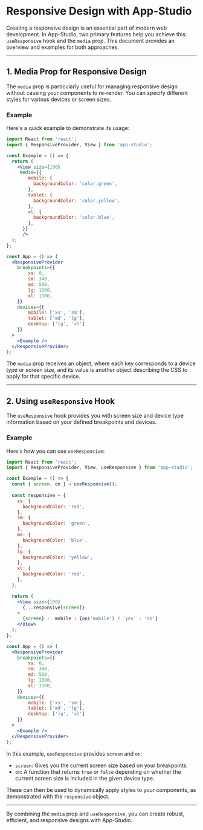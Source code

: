 # Responsive Design with App-Studio

Creating a responsive design is an essential part of modern web development. In App-Studio, two primary features help you achieve this: `useResponsive` hook and the `media` prop. This document provides an overview and examples for both approaches.

---

## 1. Media Prop for Responsive Design

The `media` prop is particularly useful for managing responsive design without causing your components to re-render. You can specify different styles for various devices or screen sizes.

### Example

Here's a quick example to demonstrate its usage:

```jsx
import React from 'react';
import { ResponsiveProvider, View } from 'app-studio';

const Example = () => {
  return (
    <View size={100} 
     media={{
        mobile: {
          backgroundColor: 'color.green',
        },
        tablet: {
          backgroundColor: 'color.yellow',
        },
        xl: {
          backgroundColor: 'color.blue',
        },
      }}  
      />
  );
};

const App = () => (
  <ResponsiveProvider 
    breakpoints={{
        xs: 0,
        sm: 340,
        md: 560,
        lg: 1080,
        xl: 1300,
    }}
    devices={{  
        mobile: ['xs', 'sm'],
        tablet: ['md', 'lg'],
        desktop: ['lg', 'xl']
    }}
  >
    <Example />
  </ResponsiveProvider>
);
```

The `media` prop receives an object, where each key corresponds to a device type or screen size, and its value is another object describing the CSS to apply for that specific device.

---

## 2. Using `useResponsive` Hook

The `useResponsive` hook provides you with screen size and device type information based on your defined breakpoints and devices.

### Example

Here's how you can use `useResponsive`:

```jsx
import React from 'react';
import { ResponsiveProvider, View, useResponsive } from 'app-studio';

const Example = () => {
  const { screen, on } = useResponsive();
  
  const responsive = {
    xs: {
      backgroundColor: 'red',
    },
    sm: {
      backgroundColor: 'green',
    },
    md: {
      backgroundColor: 'blue',
    },
    lg: {
      backgroundColor: 'yellow',
    },
    xl: {
      backgroundColor: 'red',
    },
  };

  return (
    <View size={100} 
      {...responsive[screen]}       
    >
      {screen} -  mobile : {on('mobile') ? 'yes' : 'no'}
    </View>
  );
};

const App = () => (
  <ResponsiveProvider 
    breakpoints={{
        xs: 0,
        sm: 340,
        md: 560,
        lg: 1080,
        xl: 1300,
    }}
    devices={{  
        mobile: ['xs', 'sm'],
        tablet: ['md', 'lg'],
        desktop: ['lg', 'xl']
    }}
  >
    <Example />
  </ResponsiveProvider>
);
```

In this example, `useResponsive` provides `screen` and `on`:
- `screen`: Gives you the current screen size based on your breakpoints.
- `on`: A function that returns `true` or `false` depending on whether the current screen size is included in the given device type.

These can then be used to dynamically apply styles to your components, as demonstrated with the `responsive` object.

---

By combining the `media` prop and `useResponsive`, you can create robust, efficient, and responsive designs with App-Studio.
